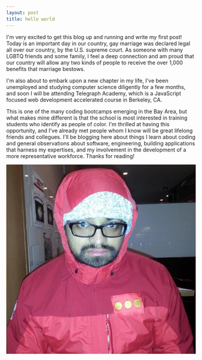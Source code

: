 ```yaml
---
layout: post
title: hello world
---
```


I'm very excited to get this blog up and running and write my first post! Today is an important day in our country, gay marriage was declared legal all over our country, by the U.S. supreme court. As someone with many LGBTQ friends and some family, I feel a deep connection and am proud that our country will allow any two kinds of people to receive the over 1,000 benefits that marriage bestows.

I'm also about to embark upon a new chapter in my life, I've been unemployed and studying computer science diligently for a few months, and soon I will be attending Telegraph Academy, which is a JavaScript focused web development accelerated course in Berkeley, CA.

This is one of the many coding bootcamps emerging in the Bay Area, but what makes mine different is that the school is most interested in training students who identify as people of color. I'm thrilled at having this opportunity, and I've already met people whom I know will be great lifelong friends and collegues. I'll be blogging here about things I learn about coding and general observations about software, engineering, building applications that harness my expertises, and my involvement in the development of a more representative workforce. Thanks for reading!

![image tooltip here](/images/404.jpg)